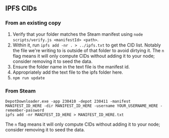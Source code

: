 ## IPFS CIDs

### From an existing copy

1. Verify that your folder matches the Steam manifest using `node scripts/verify.js <manifestId> <path>`.
2. Within it, run `ipfs add -nr . > ../ipfs.txt` to get the CID list. Notably the file we're writing to is outside of that folder to avoid dirtying it. The `n` flag means it will only compute CIDs without adding it to your node; consider removing it to seed the data.
3. Ensure the folder name in the text file is the manifest id.
4. Appropriately add the text file to the ipfs folder here.
5. `npm run update`

### From Steam

```batch
DepotDownloader.exe -app 230410 -depot 230411 -manifest MANIFEST_ID_HERE -dir MANIFEST_ID_HERE -username YOUR_USERNAME_HERE -remember-password
ipfs add -nr MANIFEST_ID_HERE > MANIFEST_ID_HERE.txt
```

The `n` flag means it will only compute CIDs without adding it to your node; consider removing it to seed the data.
